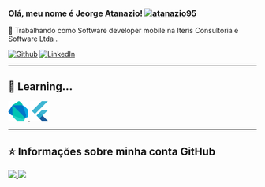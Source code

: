 ### Olá, meu nome é <strong>Jeorge Atanazio!</strong>     [![atanazio95]( https://img.shields.io/github/followers/atanazio95?label=follow&style=social)](https://github.com/atanazio95)


💼 Trabalhando como Software developer mobile na Iteris Consultoria e Software Ltda .


<p><a href="https://github.com/atanazio95" target="_blank"><img alt="Github" src="https://img.shields.io/badge/GitHub-%2312100E.svg?&style=for-the-badge&logo=Github&logoColor=white" /></a> <a href="https://www.linkedin.com/in/jeorge-atanazio-69002287/" target="_blank"><img alt="LinkedIn" src="https://img.shields.io/badge/linkedin-%230077B5.svg?&style=for-the-badge&logo=linkedin&logoColor=white" /></a>
</p>

---

## 🚀 Learning...

<a href="https://www.dart.dev" target="_blank"> <img src="https://raw.githubusercontent.com/devicons/devicon/master/icons/dart/dart-original.svg" alt="dart" width="40" height="40"/> </a>
<a href="https://flutter.dev/" target="_blank"> <img src="https://raw.githubusercontent.com/devicons/devicon/master/icons/flutter/flutter-original.svg" alt="flutter" width="40" height="40"/> </a>

---

## ⭐ Informações sobre minha conta GitHub
<div>
  <a href="https://github.com/atanazio95">
  <img height="140em" src="https://github-readme-stats.vercel.app/api?username=atanazio95&show_icons=true&theme=tokyonight"/>
  <img height="140em" src="https://github-readme-stats.vercel.app/api/top-langs/?username=atanazio95&layout=compact&theme=tokyonight"/>
</div>
